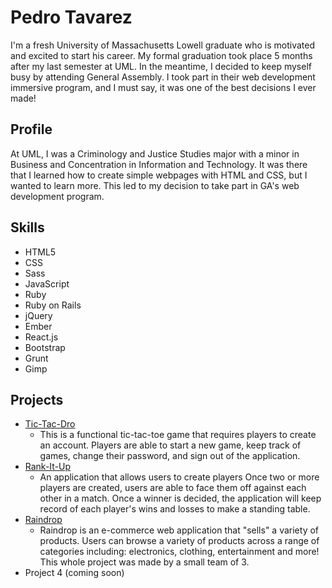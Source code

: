 # Pedro Tavarez
 I'm a fresh University of Massachusetts Lowell graduate who is motivated and excited to start his career. My formal graduation took place 5 months after my last semester at UML. In the meantime, I decided to keep myself busy by attending General Assembly. I took part in their web development immersive program, and I must say, it was one of the best decisions I ever made!

## Profile
At UML, I was a Criminology and Justice Studies major with a minor in Business and Concentration in Information and Technology. It was there that I learned how to create simple webpages with HTML and CSS, but I wanted to learn more. This led to my decision to take part in GA's web development program.

## Skills
- HTML5
- CSS
- Sass
- JavaScript
- Ruby
- Ruby on Rails
- jQuery
- Ember
- React.js
- Bootstrap
- Grunt
- Gimp

## Projects
- [Tic-Tac-Dro](https://pedrotavarez.com/tic_tac_dro_project/)
  - This is a functional tic-tac-toe game that requires players to create an account. Players are able to start a new game, keep track of games, change their password, and sign out of the application.
- [Rank-It-Up](https://pedrotavarez.com/rank-it-up/)
  - An application that allows users to create players Once two or more players are created, users are able to face them off against each other in a match. Once a winner is decided, the application will keep record of each player's wins and losses to make a standing table.
- [Raindrop](https://raindropandwee.github.io/rain…)
  - Raindrop is an e-commerce web application that "sells" a variety of products. Users can browse a variety of products across a range of categories including: electronics, clothing, entertainment and more! This whole project was made by a small team of 3. 
- Project 4 (coming soon)
